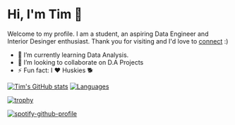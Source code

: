 # Hi, I'm Tim 👋
Welcome to my profile. I am a student, an aspiring Data Engineer and Interior Desinger enthusiast. Thank you for visiting and I'd love to [connect](https://www.linkedin.com/in/timothy-nduati-068029200/?lipi=urn%3Ali%3Apage%3Ad_flagship3_feed%3BrzHpr32JSzmG%2BnU2iW5O9w%3D%3D) :)

- 🌱 I’m currently learning Data Analysis.
- 👯 I’m looking to collaborate on D.A Projects
- ⚡ Fun fact: I ♥️ Huskies 🐕

[![Tim's GitHub stats](https://github-readme-stats.vercel.app/api?username=timoluxinne&show_icons=true&theme=github_dark)](https://github.com/anuraghazra/github-readme-stats)
[![Languages](https://github-readme-stats.vercel.app/api/top-langs/?username=timoluxinne&layout=compact&show_icons=true&theme=github_dark)](https://github.com/anuraghazra/github-readme-stats)

[![trophy](https://github-profile-trophy.vercel.app/?username=timoluxinne&theme=darkhub)](https://github.com/ryo-ma/github-profile-trophy)


[![spotify-github-profile](https://spotify-github-profile.vercel.app/api/view?uid=ekazfabw073ezlpum4qlcze2b&cover_image=true&theme=novatorem&bar_color=e01b24&bar_color_cover=false)](https://spotify-github-profile.vercel.app/api/view?uid=ekazfabw073ezlpum4qlcze2b&redirect=true)

<!--
**timoluxinne/timoluxinne** is a ✨ _special_ ✨ repository because its `README.md` (this file) appears on your GitHub profile.
https://open.spotify.com/user/ekazfabw073ezlpum4qlcze2b?si=c0d2be08bd014fd3
Here are some ideas to get you started:

- 🔭 I’m currently working on ...
- 🌱 I’m currently learning ...
- 👯 I’m looking to collaborate on ...
- 🤔 I’m looking for help with ...
- 💬 Ask me about ...
- 📫 How to reach me: ...
- 😄 Pronouns: ...
- ⚡ Fun fact: ...
-->

